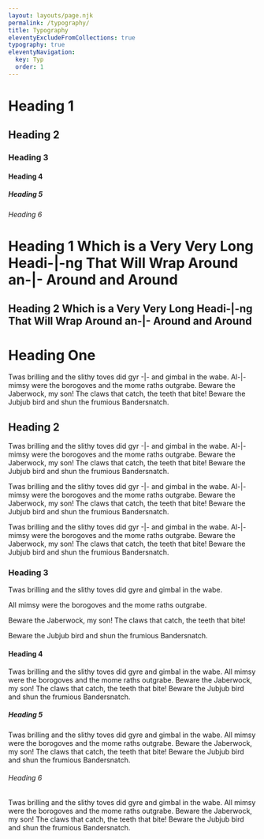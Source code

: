 ```yaml
---
layout: layouts/page.njk
permalink: /typography/
title: Typography
eleventyExcludeFromCollections: true
typography: true
eleventyNavigation:
  key: Typ
  order: 1
---
```

# Heading 1

## Heading 2

### Heading 3

#### Heading 4

##### Heading 5

###### Heading 6

# Heading 1 Which is a Very Very Long Headi-|-ng That Will Wrap Around an-|- Around and Around

## Heading 2 Which is a Very Very Long Headi-|-ng That Will Wrap Around an-|- Around and Around

# Heading One

Twas brilling and the slithy toves did gyr -|- and gimbal in the wabe. Al-|-  mimsy were the borogoves and the mome raths outgrabe. Beware the Jaberwock, my son! The claws that catch, the teeth that bite! Beware the Jubjub bird and shun the frumious Bandersnatch.

## Heading 2

Twas brilling and the slithy toves did gyr -|- and gimbal in the wabe. Al-|-  mimsy were the borogoves and the mome raths outgrabe. Beware the Jaberwock, my son! The claws that catch, the teeth that bite! Beware the Jubjub bird and shun the frumious Bandersnatch.

Twas brilling and the slithy toves did gyr -|- and gimbal in the wabe. Al-|-  mimsy were the borogoves and the mome raths outgrabe. Beware the Jaberwock, my son! The claws that catch, the teeth that bite! Beware the Jubjub bird and shun the frumious Bandersnatch.

Twas brilling and the slithy toves did gyr -|- and gimbal in the wabe. Al-|-  mimsy were the borogoves and the mome raths outgrabe. Beware the Jaberwock, my son! The claws that catch, the teeth that bite! Beware the Jubjub bird and shun the frumious Bandersnatch.

### Heading 3

Twas brilling and the slithy toves did gyre and gimbal in the wabe.

All mimsy were the borogoves and the mome raths outgrabe.

Beware the Jaberwock, my son! The claws that catch, the teeth that bite!

Beware the Jubjub bird and shun the frumious Bandersnatch.

#### Heading 4

Twas brilling and the slithy toves did gyre and gimbal in the wabe.
All mimsy were the borogoves and the mome raths outgrabe.
Beware the Jaberwock, my son! The claws that catch, the teeth that bite!
Beware the Jubjub bird and shun the frumious Bandersnatch.

##### Heading 5

Twas brilling and the slithy toves did gyre and gimbal in the wabe.
All mimsy were the borogoves and the mome raths outgrabe.
Beware the Jaberwock, my son! The claws that catch, the teeth that bite!
Beware the Jubjub bird and shun the frumious Bandersnatch.

###### Heading 6

Twas brilling and the slithy toves did gyre and gimbal in the wabe.
All mimsy were the borogoves and the mome raths outgrabe.
Beware the Jaberwock, my son! The claws that catch, the teeth that bite!
Beware the Jubjub bird and shun the frumious Bandersnatch.